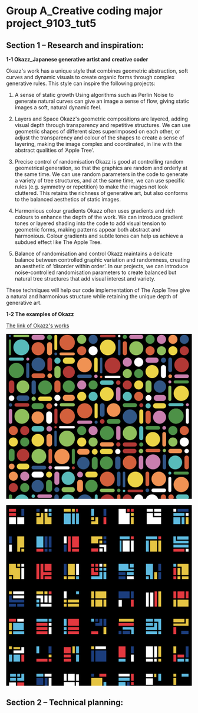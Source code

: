 # Group A_Creative coding major project_9103_tut5

## Section 1 – Research and inspiration:

**1-1 Okazz_Japanese generative artist and creative coder**

Okazz's work has a unique style that combines geometric abstraction, soft curves and dynamic visuals to create organic forms through complex generative rules. This style can inspire the following projects:

1. A sense of static growth
Using algorithms such as Perlin Noise to generate natural curves can give an image a sense of flow, giving static images a soft, natural dynamic feel.

2. Layers and Space
Okazz's geometric compositions are layered, adding visual depth through transparency and repetitive structures. We can use geometric shapes of different sizes superimposed on each other, or adjust the transparency and colour of the shapes to create a sense of layering, making the image complex and coordinated, in line with the abstract qualities of ‘Apple Tree’.

3. Precise control of randomisation
Okazz is good at controlling random geometrical generation, so that the graphics are random and orderly at the same time. We can use random parameters in the code to generate a variety of tree structures, and at the same time, we can use specific rules (e.g. symmetry or repetition) to make the images not look cluttered. This retains the richness of generative art, but also conforms to the balanced aesthetics of static images.

4. Harmonious colour gradients
Okazz often uses gradients and rich colours to enhance the depth of the work. We can introduce gradient tones or layered shading into the code to add visual tension to geometric forms, making patterns appear both abstract and harmonious. Colour gradients and subtle tones can help us achieve a subdued effect like The Apple Tree.

5. Balance of randomisation and control
Okazz maintains a delicate balance between controlled graphic variation and randomness, creating an aesthetic of ‘disorder within order’. In our projects, we can introduce noise-controlled randomisation parameters to create balanced but natural tree structures that add visual interest and variety.

These techniques will help our code implementation of The Apple Tree give a natural and harmonious structure while retaining the unique depth of generative art.


**1-2 The examples of Okazz**

[The link of Okazz's works](https://openprocessing.org/user/128718?view=sketches&o=32/)

![An image of Okazz‘s works](readmeImages/Okazz1.png)



![An image of Okazz‘s works](readmeImages/Okazz2.png)






## Section 2 – Technical planning:

